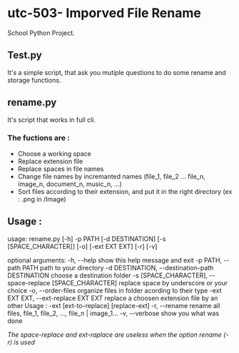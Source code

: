 # utc-503- Imporved File Rename
School Python Project.

## Test.py
It's a simple script, that ask you mutiple questions to do some rename and storage functions.

## rename.py
It's script that works in full cli.

### The fuctions are :
- Choose a working space
- Replace extension file
- Replace spaces in file names
- Change file names by incremanted names (file_1, file_2 ... file_n, image_n, document_n, music_n, ...)
- Sort files according to their extension, and put it in the right directory (ex : .png in /Image)

## Usage :

usage: rename.py [-h] -p PATH [-d DESTINATION] [-s [SPACE_CHARACTER]] [-o] [-ext EXT EXT] [-r] [-v]

optional arguments:
  -h, --help            show this help message and exit
  -p PATH, --path PATH  path to your directory
  -d DESTINATION, --destination-path DESTINATION
                        choose a destination folder
  -s [SPACE_CHARACTER], --space-replace [SPACE_CHARACTER]
                        replace space by underscore or your choice
  -o, --order-files     organize files in folder acording to their type
  -ext EXT EXT, --ext-replace EXT EXT
                        replace a choosen extension file by an other Usage : -ext [ext-to-replace] [replace-ext]
  -r, --rename          rename all files, file_1, file_2, ..., file_n | image_1...
  -v, --verbose         show you what was done


*The space-replace and ext-raplace are useless when the option rename (-r) is used*
